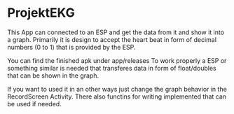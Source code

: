 # ProjektEKG
This App can connected to an ESP and get the data from it and show it into a graph. 
Primarily it is design to accept the heart beat in form of decimal numbers (0 to 1) that is provided by the ESP.

You can find the finished apk under app/releases 
To work properly a ESP or something similar is needed that transferes data in form of float/doubles that can be shown in the graph.

If you want to used it in an other ways just change the graph behavior in the RecordScreen Activity.
There also functins for writing implemented that can be used if needed.
